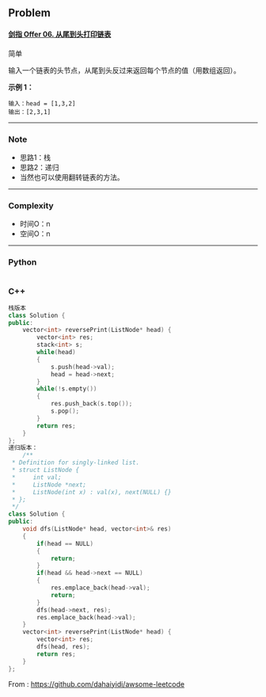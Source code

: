 ## Problem

#### [剑指 Offer 06. 从尾到头打印链表](https://leetcode-cn.com/problems/cong-wei-dao-tou-da-yin-lian-biao-lcof/)

简单

输入一个链表的头节点，从尾到头反过来返回每个节点的值（用数组返回）。

 

**示例 1：**

```
输入：head = [1,3,2]
输出：[2,3,1]
```

------

### Note

- 思路1：栈
- 思路2：递归
- 当然也可以使用翻转链表的方法。

------

### Complexity

- 时间O：n
- 空间O：n

------

### Python

```python

```

### C++

```C++
栈版本
class Solution {
public:
    vector<int> reversePrint(ListNode* head) {
        vector<int> res;
        stack<int> s;
        while(head)
        {
            s.push(head->val);
            head = head->next;
        }
        while(!s.empty())
        {
            res.push_back(s.top());
            s.pop();
        }
        return res;
    }
};
递归版本：
    /**
 * Definition for singly-linked list.
 * struct ListNode {
 *     int val;
 *     ListNode *next;
 *     ListNode(int x) : val(x), next(NULL) {}
 * };
 */
class Solution {
public:
    void dfs(ListNode* head, vector<int>& res)
    {
        if(head == NULL)
        {
            return;
        }
        if(head && head->next == NULL)
        {
            res.emplace_back(head->val);
            return;
        }
        dfs(head->next, res);
        res.emplace_back(head->val);
    }
    vector<int> reversePrint(ListNode* head) {
        vector<int> res;
        dfs(head, res);
        return res;
    }
};
```



From : https://github.com/dahaiyidi/awsome-leetcode
